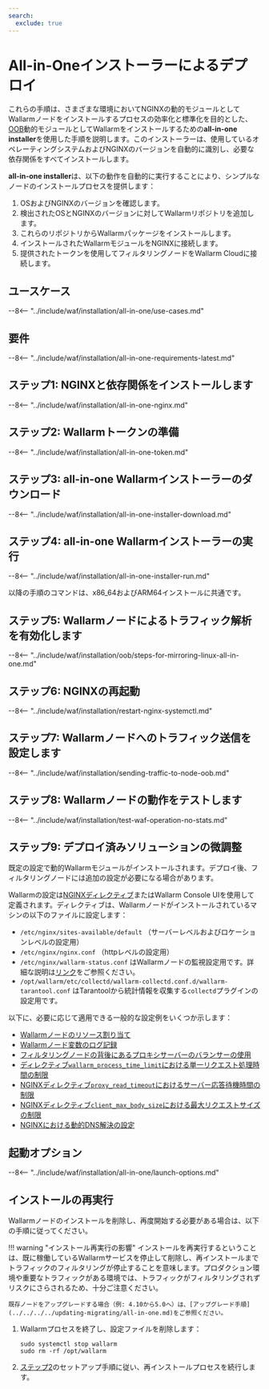 ```yaml
---
search:
  exclude: true
---
```


[img-wl-console-users]:             ../../../../images/check-user-no-2fa.png
[wallarm-status-instr]:             ../../../../admin-en/configure-statistics-service.md
[memory-instr]:                     ../../../../admin-en/configuration-guides/allocate-resources-for-node.md
[waf-directives-instr]:             ../../../../admin-en/configure-parameters-en.md
[ptrav-attack-docs]:                ../../../../attacks-vulns-list.md#path-traversal
[attacks-in-ui-image]:           ../../../../images/admin-guides/test-attacks-quickstart.png
[waf-mode-instr]:                   ../../../../admin-en/configure-wallarm-mode.md
[logging-instr]:                    ../../../../admin-en/configure-logging.md
[proxy-balancer-instr]:             ../../../../admin-en/using-proxy-or-balancer-en.md
[process-time-limit-instr]:         ../../../../admin-en/configure-parameters-en.md#wallarm_process_time_limit
[configure-proxy-balancer-instr]:   ../../../../admin-en/configuration-guides/access-to-wallarm-api-via-proxy.md
[update-instr]:                     ../../../../updating-migrating/nginx-modules.md
[install-postanalytics-docs]:        ../../../../../admin-en/installation-postanalytics-en/
[dynamic-dns-resolution-nginx]:     ../../../../admin-en/configure-dynamic-dns-resolution-nginx.md
[waf-mode-recommendations]:          ../../../../about-wallarm/deployment-best-practices.md#follow-recommended-onboarding-steps
[ip-lists-docs]:                    ../../../../user-guides/ip-lists/overview.md
[versioning-policy]:                ../../../../updating-migrating/versioning-policy.md#version-list
[install-postanalytics-instr]:      ../../../../admin-en/installation-postanalytics-en.md
[waf-installation-instr-latest]:     /installation/nginx/dynamic-module/
[img-node-with-several-instances]:  ../../../../images/user-guides/nodes/wallarm-node-with-two-instances.png
[img-create-wallarm-node]:      ../../../../images/user-guides/nodes/create-cloud-node.png
[nginx-custom]:                 ../../../../faq/nginx-compatibility.md#is-wallarm-filtering-node-compatible-with-the-custom-build-of-nginx
[node-token]:                       ../../../../quickstart.md#deploy-the-wallarm-filtering-node
[api-token]:                        ../../../../user-guides/settings/api-tokens.md
[platform]:                         ../../../supported-deployment-options.md
[img-grouped-nodes]:                ../../../../images/user-guides/nodes/grouped-nodes.png
[wallarm-token-types]:              ../../../../user-guides/nodes/nodes.md#api-and-node-tokens-for-node-creation
[ip-lists-docs]:                    ../../../../user-guides/ip-lists/overview.md
[oob-advantages-limitations]:       ../../../oob/overview.md#limitations
[web-server-mirroring-examples]:    ../../../oob/web-server-mirroring/overview.md#configuration-examples-for-traffic-mirroring
[download-aio-step]:                #step-3-download-all-in-one-wallarm-installer
[enable-traffic-analysis-step]:     #step-5-enable-wallarm-node-to-analyze-traffic
[restart-nginx-step]:               #step-6-restart-nginx
[separate-postanalytics-installation-aio]:  ../../../../admin-en/installation-postanalytics-en.md
[api-spec-enforcement-docs]:        ../../../../api-specification-enforcement/overview.md
[link-wallarm-health-check]:        ../../../../admin-en/uat-checklist-en.md

# All-in-Oneインストーラーによるデプロイ

これらの手順は、さまざまな環境においてNGINXの動的モジュールとしてWallarmノードをインストールするプロセスの効率化と標準化を目的とした、[OOB](../overview.md)動的モジュールとしてWallarmをインストールするための**all-in-one installer**を使用した手順を説明します。このインストーラーは、使用しているオペレーティングシステムおよびNGINXのバージョンを自動的に識別し、必要な依存関係をすべてインストールします。

**all-in-one installer**は、以下の動作を自動的に実行することにより、シンプルなノードのインストールプロセスを提供します：

1. OSおよびNGINXのバージョンを確認します。
1. 検出されたOSとNGINXのバージョンに対してWallarmリポジトリを追加します。
1. これらのリポジトリからWallarmパッケージをインストールします。
1. インストールされたWallarmモジュールをNGINXに接続します。
1. 提供されたトークンを使用してフィルタリングノードをWallarm Cloudに接続します。

## ユースケース

--8<-- "../include/waf/installation/all-in-one/use-cases.md"

## 要件

--8<-- "../include/waf/installation/all-in-one-requirements-latest.md"

## ステップ1: NGINXと依存関係をインストールします

--8<-- "../include/waf/installation/all-in-one-nginx.md"

## ステップ2: Wallarmトークンの準備

--8<-- "../include/waf/installation/all-in-one-token.md"

## ステップ3: all-in-one Wallarmインストーラーのダウンロード

--8<-- "../include/waf/installation/all-in-one-installer-download.md"

## ステップ4: all-in-one Wallarmインストーラーの実行

--8<-- "../include/waf/installation/all-in-one-installer-run.md"

以降の手順のコマンドは、x86_64およびARM64インストールに共通です。

## ステップ5: Wallarmノードによるトラフィック解析を有効化します

--8<-- "../include/waf/installation/oob/steps-for-mirroring-linux-all-in-one.md"

## ステップ6: NGINXの再起動

--8<-- "../include/waf/installation/restart-nginx-systemctl.md"

## ステップ7: Wallarmノードへのトラフィック送信を設定します

--8<-- "../include/waf/installation/sending-traffic-to-node-oob.md"

## ステップ8: Wallarmノードの動作をテストします

--8<-- "../include/waf/installation/test-waf-operation-no-stats.md"

## ステップ9: デプロイ済みソリューションの微調整

既定の設定で動的Wallarmモジュールがインストールされます。デプロイ後、フィルタリングノードには追加の設定が必要になる場合があります。

Wallarmの設定は[NGINXディレクティブ](../../../../admin-en/configure-parameters-en.md)またはWallarm Console UIを使用して定義されます。ディレクティブは、Wallarmノードがインストールされているマシンの以下のファイルに設定します：

* `/etc/nginx/sites-available/default` （サーバーレベルおよびロケーションレベルの設定用）
* `/etc/nginx/nginx.conf` （httpレベルの設定用）
* `/etc/nginx/wallarm-status.conf` はWallarmノードの監視設定用です。詳細な説明は[リンク][wallarm-status-instr]をご参照ください。
* `/opt/wallarm/etc/collectd/wallarm-collectd.conf.d/wallarm-tarantool.conf` はTarantoolから統計情報を収集する`collectd`プラグインの設定用です。

以下に、必要に応じて適用できる一般的な設定例をいくつか示します：

* [Wallarmノードのリソース割り当て][memory-instr]
* [Wallarmノード変数のログ記録][logging-instr]
* [フィルタリングノードの背後にあるプロキシサーバーのバランサーの使用][proxy-balancer-instr]
* [ディレクティブ`wallarm_process_time_limit`における単一リクエスト処理時間の制限][process-time-limit-instr]
* [NGINXディレクティブ`proxy_read_timeout`におけるサーバー応答待機時間の制限](https://nginx.org/en/docs/http/ngx_http_proxy_module.html#proxy_read_timeout)
* [NGINXディレクティブ`client_max_body_size`における最大リクエストサイズの制限](https://nginx.org/en/docs/http/ngx_http_core_module.html#client_max_body_size)
* [NGINXにおける動的DNS解決の設定][dynamic-dns-resolution-nginx]

## 起動オプション

--8<-- "../include/waf/installation/all-in-one/launch-options.md"

## インストールの再実行

Wallarmノードのインストールを削除し、再度開始する必要がある場合は、以下の手順に従ってください。

!!! warning "インストール再実行の影響"
    インストールを再実行するということは、既に稼働しているWallarmサービスを停止して削除し、再インストールまでトラフィックのフィルタリングが停止することを意味します。プロダクション環境や重要なトラフィックがある環境では、トラフィックがフィルタリングされずリスクにさらされるため、十分ご注意ください。

    既存ノードをアップグレードする場合（例: 4.10から5.0へ）は、[アップグレード手順](../../../../updating-migrating/all-in-one.md)をご参照ください。

1. Wallarmプロセスを終了し、設定ファイルを削除します：

    ```
    sudo systemctl stop wallarm
    sudo rm -rf /opt/wallarm
    ```
1. [ステップ2](#step-2-prepare-wallarm-token)のセットアップ手順に従い、再インストールプロセスを続行します。